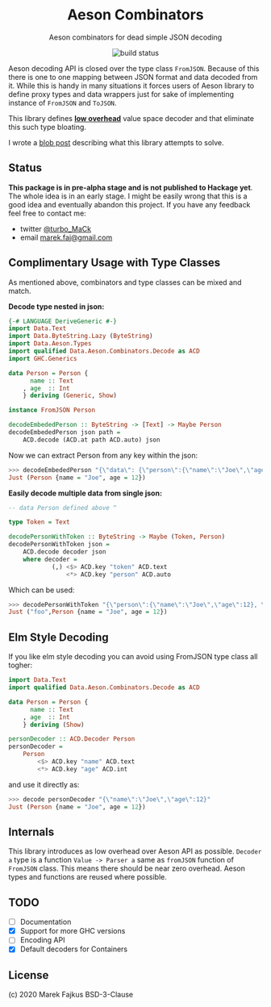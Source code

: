 <div align="center">
    <h1>Aeson Combinators</h1>
    <p>Aeson combinators for dead simple JSON decoding</p>
    <p>
        <img src="https://travis-ci.org/turboMaCk/aeson-combinators.svg?branch=master" alt="build status">
    </p>
</div>

Aeson decoding API is closed over the type class `FromJSON`.
Because of this there is one to one mapping between JSON
format and data decoded from it.
While this is handy in many situations it forces
users of Aeson library to define proxy types and
data wrappers just for sake of implementing instance
of `FromJSON` and `ToJSON`.

This library defines [**low overhead**](#internals) value space decoder
and that eliminate this such type bloating.

I wrote a [blob post](https://turbomack.github.io/posts/2020-02-21-value-space-decoding-for-aeson.html)
describing what this library attempts to solve.

## Status

**This package is in pre-alpha stage and is not published to Hackage yet**.
The whole idea is in an early stage. I might be easily wrong that this is a good idea
and eventually abandon this project. If you have any feedback feel free to contact me:

- twitter [@turbo_MaCk](https://twitter.com/turbo_MaCk)
- email marek.faj@gmail.com

## Complimentary Usage with Type Classes

As mentioned above, combinators and type classes can be mixed and match.


**Decode type nested in json:**

```haskell
{-# LANGUAGE DeriveGeneric #-}
import Data.Text
import Data.ByteString.Lazy (ByteString)
import Data.Aeson.Types
import qualified Data.Aeson.Combinators.Decode as ACD
import GHC.Generics

data Person = Person {
      name :: Text
    , age  :: Int
    } deriving (Generic, Show)

instance FromJSON Person

decodeEmbededPerson :: ByteString -> [Text] -> Maybe Person
decodeEmbededPerson json path =
    ACD.decode (ACD.at path ACD.auto) json
```

Now we can extract Person from any key within the json:

```haskell
>>> decodeEmbededPerson "{\"data\": {\"person\":{\"name\":\"Joe\",\"age\":12}}}" ["data", "person"]
Just (Person {name = "Joe", age = 12})
```

**Easily decode multiple data from single json:**

```haskell
-- data Person defined above ^

type Token = Text

decodePersonWithToken :: ByteString -> Maybe (Token, Person)
decodePersonWithToken json =
    ACD.decode decoder json
    where decoder =
            (,) <$> ACD.key "token" ACD.text
                <*> ACD.key "person" ACD.auto
```

Which can be used:

```haskell
>>> decodePersonWithToken "{\"person\":{\"name\":\"Joe\",\"age\":12}, \"token\": \"foo\"}"
Just ("foo",Person {name = "Joe", age = 12})
```

## Elm Style Decoding

If you like elm style decoding you can avoid using FromJSON type class all togher:

```haskell
import Data.Text
import qualified Data.Aeson.Combinators.Decode as ACD

data Person = Person {
      name :: Text
    , age  :: Int
    } deriving (Show)

personDecoder :: ACD.Decoder Person
personDecoder =
    Person
        <$> ACD.key "name" ACD.text
        <*> ACD.key "age" ACD.int
```

and use it directly as:

```haskell
>>> decode personDecoder "{\"name\":\"Joe\",\"age\":12}"
Just (Person {name = "Joe", age = 12})
```

## Internals

This library introduces as low overhead over Aeson API as possible.
`Decoder a` type is a function `Value -> Parser a` same as `fromJSON`
function of `FromJSON` class. This means there should be near zero overhead.
Aeson types and functions are reused where possible.

## TODO

- [ ] Documentation
- [x] Support for more GHC versions
- [ ] Encoding API
- [x] Default decoders for Containers

## License

(c) 2020 Marek Fajkus
BSD-3-Clause
